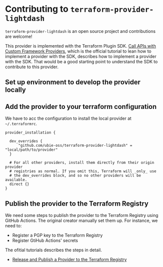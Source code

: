 # Contributing to `terraform-provider-lightdash`

`terraform-provider-lightdash` is an open source project and contributions are welcome!

This provider is implemented with the Terraform Plugin SDK.
[Call APIs with Custom Framework Providers](https://developer.hashicorp.com/terraform/tutorials/providers-plugin-framework), which is the official tutorial to lean how to implement a provider with the SDK, describes how to implement a provider with the SDK.
That would be a good starting point to understand the SDK to contribute to this provider.

## Set up environment to develop the provider locally

## Add the provider to your terraform configuration
We have to acc the configuration to install the local provider at `~/.terraformrc`.

```
provider_installation {

  dev_overrides {
      "github.com/ubie-oss/terraform-provider-lightdash" = "local/path/to/provider"
  }

  # For all other providers, install them directly from their origin provider
  # registries as normal. If you omit this, Terraform will _only_ use
  # the dev_overrides block, and so no other providers will be available.
  direct {}
}
```

## Publish the provider to the Terraform Registry

We need some steps to publish the provider to the Terraform Registry using GitHub Actions.
The original creator manually set them up.
For instance, we need to:

- Register a PGP key to the Terraform Registry
- Register GtiHub Actions' secrets

The ofitial tutorials describes the steps in detail.

- [Release and Publish a Provider to the Terraform Registry](https://developer.hashicorp.com/terraform/tutorials/providers/provider-release-publish)
